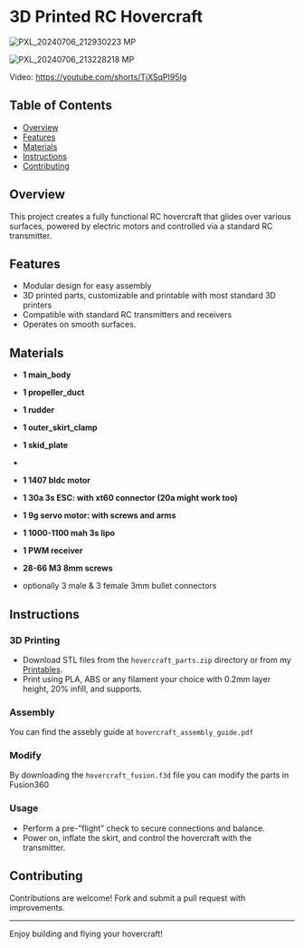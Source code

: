 # 3D Printed RC Hovercraft

![PXL_20240706_212930223 MP](https://github.com/Dmitrii-Tomin/hovercraft/assets/83939750/9b95c440-3dba-4b87-9749-60d340d6d755)

![PXL_20240706_213228218 MP](https://github.com/Dmitrii-Tomin/hovercraft/assets/83939750/c892280a-f744-419e-8b61-7af889dbeeda)

Video: https://youtube.com/shorts/TjXSqPI95Ig

## Table of Contents
- [Overview](#overview)
- [Features](#features)
- [Materials](#materials)
- [Instructions](#instructions)
- [Contributing](#contributing)

## Overview
This project creates a fully functional RC hovercraft that glides over various surfaces, powered by electric motors and controlled via a standard RC transmitter.

## Features
- Modular design for easy assembly
- 3D printed parts, customizable and printable with most standard 3D printers
- Compatible with standard RC transmitters and receivers
- Operates on smooth surfaces.

## Materials

- **1 main_body**
- **1 propeller_duct**
- **1 rudder**
- **1 outer_skirt_clamp**
- **1 skid_plate**
-  

- **1 1407 bldc motor**
- **1 30a 3s ESC: with xt60 connector (20a might work too)**
- **1 9g servo motor: with screws and arms**
- **1 1000-1100 mah 3s lipo**
- **1 PWM receiver**
- **28-66 M3 8mm screws**
- optionally 3 male & 3 female 3mm bullet connectors

## Instructions

### 3D Printing
- Download STL files from the `hovercraft_parts.zip` directory or from my [Printables](https://www.printables.com/model/934954-rc-hovercraft).
- Print using PLA, ABS or any filament your choice with 0.2mm layer height, 20% infill, and supports.

### Assembly
You can find the assebly guide at `hovercraft_assembly_guide.pdf`

### Modify
By downloading the `hovercraft_fusion.f3d` file you can modify the parts in Fusion360

### Usage
- Perform a pre-"flight" check to secure connections and balance.
- Power on, inflate the skirt, and control the hovercraft with the transmitter.

## Contributing
Contributions are welcome! Fork and submit a pull request with improvements.

---

Enjoy building and flying your hovercraft!
